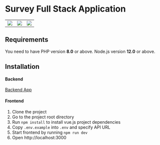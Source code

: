 # Survey Full Stack Application

<table>
    <tr>
        <td>
            <a href="https://laravel.com"><img src="https://i.imgur.com/pBNT1yy.png" /></a>
        </td>
        <td>
            <a href="https://vuejs.org/"><img src="https://i.imgur.com/BxQe48y.png" /></a>
        </td>
        <td>
            <a href="https://tailwindcss.com/"><img src="https://i.imgur.com/wdYXsgR.png" /></a>
        </td>
    </tr>
</table>

## Requirements

You need to have PHP version **8.0** or above. Node.js version **12.0** or above.

## Installation

#### Backend

<a href="https://github.com/MahdiAghamohammadi/survey-backend">Backend App</a>

#### Frontend

1. Clone the project
2. Go to the project root directory
3. Run `npm install` to install vue.js project dependencies
4. Copy `.env.example` into `.env` and specify API URL
5. Start frontend by running `npm run dev`
6. Open http://localhost:3000
